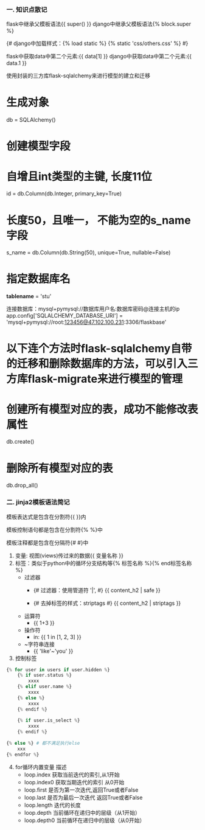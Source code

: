 ### 一. 知识点散记
flask中继承父模板语法{{ super() }}
django中继承父模板语法{% block.super %}

<link rel="stylesheet" href="/static/css/others.css">
<link rel="styleshhet" href="{{ url_for('static', filename='css/others.css') }}">

{# django中加载样式：{% load static %} {% static 'css/others.css' %} #}


flask中获取data中第二个元素:{{ data[1] }}
django中获取data中第二个元素:{{ data.1 }}


使用封装的三方库flask-sqlalchemy来进行模型的建立和迁移
# 生成对象
db = SQLAlchemy()

# 创建模型字段
# 自增且int类型的主键, 长度11位
id = db.Column(db.Integer, primary_key=True)
# 长度50，且唯一， 不能为空的s_name字段
s_name = db.Column(db.String(50), unique=True, nullable=False)  

# 指定数据库名
__tablename__ = 'stu'


连接数据库：mysql+pymysql://数据库用户名:数据库密码@连接主机的ip
app.config['SQLALCHEMY_DATABASE_URI'] = 'mysql+pymysql://root:123456@47.102.100.231:3306/flaskbase'

# 以下连个方法时flask-sqlalchemy自带的迁移和删除数据库的方法，可以引入三方库flask-migrate来进行模型的管理
# 创建所有模型对应的表，成功不能修改表属性
db.create()

# 删除所有模型对应的表
db.drop_all()


### 二. jinja2模板语法简记
模板表达式是包含在分割符{{ }}内

模板控制语句都是包含在分割符{% %}中

模板注释都是包含在分隔符{# #}中

1. 变量: 视图(views)传过来的数据{{ 变量名称 }}
2. 标签：类似于python中的循环分支结构等{% 标签名称 %}{% end标签名称 %}
    + 过滤器
        - {# 过滤器：使用管道符 '|', #}
        {{ content_h2 | safe }}
        
        - {# 去掉标签的样式：striptags #}
        {{ content_h2 | striptags }}
    + 运算符
        - {{ 1+3 }}
    + 操作符
        - in: {{ 1 in [1, 2, 3] }}
    + ~字符串连接
        - {{ 'like'~'you' }}
3. 控制标签
```python
{% for user in users if user.hidden %}
    {% if user.status %}
        xxxx
    {% elif user.name %}
        xxxx
    {% else %}
        xxxx
    {% endif %}
    
    {% if user.is_select %}
        xxxx
    {% endif %}
    
{% else %} # 都不满足执行else
    xxx
{% endfor %}
```
4. for循环内置变量	描述
    + loop.index	获取当前迭代的索引,从1开始
    + loop.index0	获取当期迭代的索引 从0开始
    + loop.first	是否为第一次迭代,返回True或者False
    + loop.last	是否为最后一次迭代 返回True或者False
    + loop.length	迭代的长度
    + loop.depth	当前循环在递归中的层级（从1开始）
    + loop.depth0	当前循环在递归中的层级（从0开始）




